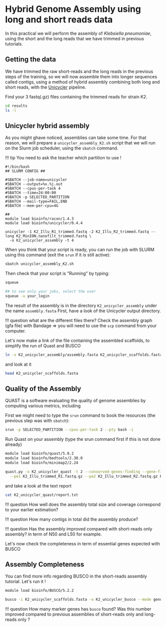 # Hybrid Genome Assembly using long and short reads data

In this practical we will perform the assembly of _Klebsiella pneumoniae_, using the short and the long reads that we have trimmed in previous tutorials.


## Getting the data

We have trimmed the raw short-reads and the long reads in the previous steps of the training, so we will now assemble them into longer sequences called contigs, using a method of hybrid assembly combining both long and short reads, with the [Unicycler](https://github.com/rrwick/Unicycler) pipeline.

Find your 3 fastq(.gz) files containing the trimmed reads for strain K2.

```bash
cd results
ls -l
```

## Unicycler hybrid assembly

As you might ghave noticed, assemblies can take some time. For that reason, we will prepare a `unicycler_assembly_K2.sh` script that we will run on the Slurm job scheduler, using the `sbatch` command.

!!! tip
    You need to ask the teacher which partition to use !

```
#!/bin/bash
## SLURM CONFIG ##

#SBATCH --job-name=unicycler
#SBATCH --output=%x.%j.out
#SBATCH --cpus-per-task 4
#SBATCH --time=24:00:00
#SBATCH -p SELECTED_PARTITION
#SBATCH --mail-type=FAIL,END
#SBATCH --mem-per-cpu=4G

##
module load bioinfo/racon/1.4.3
module load bioinfo/unicycler/0.4.4

unicycler -1 K2_Illu_R1_trimmed.fastq -2 K2_Illu_R2_trimmed.fastq --long K2_MinION.nanofilt_trimmed.fastq \
  -o K2_unicycler_assembly -t 4

```

When you think that your script is ready, you can run the job with SLURM using this command (exit the `srun` if it is still active):

```bash
sbatch unicycler_assembly_K2.sh
```

Then check that your script is "Running" by typing:
```bash
squeue

## to see only your jobs, select the user
squeue -u your_login
```

The result of the assembly is in the directory `K2_unicycler_assembly` under the name `assembly.fasta`
First, have a look of the Unicycler output directory.

!!! question
    what are the different files there?
Check the assembly graph (gfa file) with Bandage => you will need to use the `scp` command from your computer.


Let's now make a link of the file containing the assembled scaffolds, to simplify the run of Quast and BUSCO

```bash
ln -s K2_unicycler_assembly/assembly.fasta K2_unicycler_scaffolds.fasta
```

and look at it

```bash
head K2_unicycler_scaffolds.fasta
```

## Quality of the Assembly

QUAST is a software evaluating the quality of genome assemblies by computing various metrics, including

First we might need to type the `srun` command to book the resources (the previous step was with `sbatch`):

```bash
srun -p SELECTED_PARTITION --cpus-per-task 2 --pty bash -i
```

Run Quast on your assembly (type the srun command first if this is not done already)

```bash
module load bioinfo/quast/5.0.2
module load bioinfo/bedtools/2.30.0
module load bioinfo/minimap2/2.24

quast.py -o K2_unicycler_quast -t 2 --conserved-genes-finding --gene-finding \
  --pe1 K2_Illu_trimmed_R1.fastq.gz --pe2 K2_Illu_trimmed_R2.fastq.gz K2_unicycler_scaffolds.fasta
```

and take a look at the text report

```bash
cat K2_unicycler_quast/report.txt
```

!!! question
    How well does the assembly total size and coverage correspond to your earlier estimation?

!!! question
    How many contigs in total did the assembly produce?

!!! question
    Has the assembly improved compared with short-reads only assembly? in term of N50 and L50 for example.


Let's now check the completeness in term of essential genes expected with BUSCO

## Assembly Completeness

You can find more info regarding BUSCO in the short-reads assembly tutorial.
Let's run it !

```bash
module load bioinfo/BUSCO/5.2.2

busco -i K2_unicycler_scaffolds.fasta -o K2_unicycler_busco --mode genome --lineage_dataset enterobacterales_odb10
```

!!! question
    How many marker genes has `busco` found?
    Was this number improved compared to previous assemblies of short-reads only and long-reads only ?

